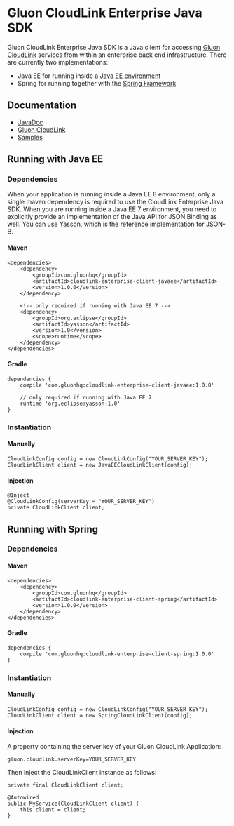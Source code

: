 # Gluon CloudLink Enterprise Java SDK #

Gluon CloudLink Enterprise Java SDK is a Java client for accessing [Gluon CloudLink](http://com.gluonhq.com/products/cloudlink/)
services from within an enterprise back end infrastructure. There are currently two implementations:

* Java EE for running inside a [Java EE environment](http://docs.oracle.com/javaee/)
* Spring for running together with the [Spring Framework](https://spring.io/)

## Documentation ##

* [JavaDoc](http://docs.com.gluonhq.com/cloudlink/client/javadoc/)
* [Gluon CloudLink](http://docs.com.gluonhq.com/cloudlink)
* [Samples](http://com.gluonhq.com/support/samples/#cloudlink)

## Running with Java EE ##

### Dependencies ###

When your application is running inside a Java EE 8 environment, only a single maven dependency is required to
use the CloudLink Enterprise Java SDK. When you are running inside a Java EE 7 environment, you need to explicitly
provide an implementation of the Java API for JSON Binding as well. You can use [Yasson](https://github.com/eclipse/yasson),
which is the reference implementation for JSON-B.

#### Maven ####

    <dependencies>
        <dependency>
            <groupId>com.gluonhq</groupId>
            <artifactId>cloudlink-enterprise-client-javaee</artifactId>
            <version>1.0.0</version>
        </dependency>

        <!-- only required if running with Java EE 7 -->
        <dependency>
            <groupId>org.eclipse</groupId>
            <artifactId>yasson</artifactId>
            <version>1.0</version>
            <scope>runtime</scope>
        </dependency>
    </dependencies>

#### Gradle ####

    dependencies {
        compile 'com.gluonhq:cloudlink-enterprise-client-javaee:1.0.0'

        // only required if running with Java EE 7
        runtime 'org.eclipse:yasson:1.0'
    }

### Instantiation ###

#### Manually ####

    CloudLinkConfig config = new CloudLinkConfig("YOUR_SERVER_KEY");
    CloudLinkClient client = new JavaEECloudLinkClient(config);

#### Injection ####

    @Inject
    @CloudLinkConfig(serverKey = "YOUR_SERVER_KEY")
    private CloudLinkClient client;

## Running with Spring ##

### Dependencies ###

#### Maven ####

    <dependencies>
        <dependency>
            <groupId>com.gluonhq</groupId>
            <artifactId>cloudlink-enterprise-client-spring</artifactId>
            <version>1.0.0</version>
        </dependency>
    </dependencies>

#### Gradle ####

    dependencies {
        compile 'com.gluonhq:cloudlink-enterprise-client-spring:1.0.0'
    }

### Instantiation ###

#### Manually ####

    CloudLinkConfig config = new CloudLinkConfig("YOUR_SERVER_KEY");
    CloudLinkClient client = new SpringCloudLinkClient(config);

#### Injection ####

A property containing the server key of your Gluon CloudLink Application:

    gluon.cloudlink.serverKey=YOUR_SERVER_KEY

Then inject the CloudLinkClient instance as follows:

    private final CloudLinkClient client;

    @Autowired
    public MyService(CloudLinkClient client) {
        this.client = client;
    }
